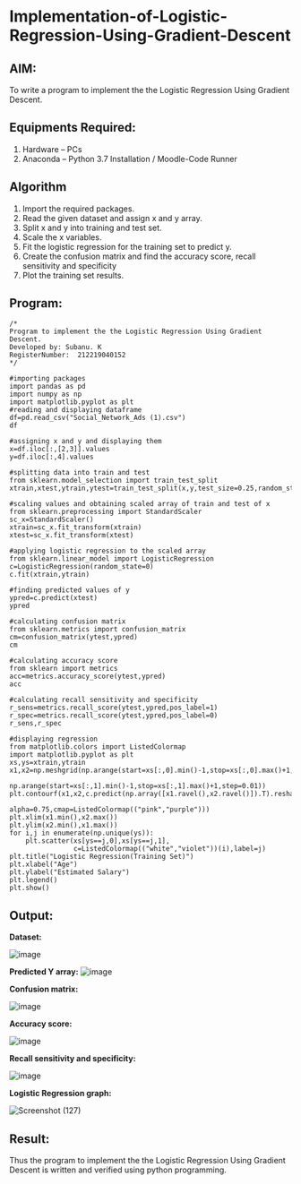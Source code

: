 # Implementation-of-Logistic-Regression-Using-Gradient-Descent

## AIM:
To write a program to implement the the Logistic Regression Using Gradient Descent.

## Equipments Required:
1. Hardware – PCs
2. Anaconda – Python 3.7 Installation / Moodle-Code Runner

## Algorithm
1. Import the required packages.
2. Read the given dataset and assign x and y array.
3. Split x and y into training and test set.
4. Scale the x variables.
5. Fit the logistic regression for the training set to predict y.
6. Create the confusion matrix and find the accuracy score, recall sensitivity and specificity
7. Plot the training set results.
 

## Program:
```
/*
Program to implement the the Logistic Regression Using Gradient Descent.
Developed by: Subanu. K
RegisterNumber:  212219040152
*/

#importing packages
import pandas as pd
import numpy as np
import matplotlib.pyplot as plt
#reading and displaying dataframe
df=pd.read_csv("Social_Network_Ads (1).csv")
df

#assigning x and y and displaying them
x=df.iloc[:,[2,3]].values
y=df.iloc[:,4].values 

#splitting data into train and test
from sklearn.model_selection import train_test_split
xtrain,xtest,ytrain,ytest=train_test_split(x,y,test_size=0.25,random_state=0)

#scaling values and obtaining scaled array of train and test of x
from sklearn.preprocessing import StandardScaler
sc_x=StandardScaler()
xtrain=sc_x.fit_transform(xtrain)
xtest=sc_x.fit_transform(xtest)

#applying logistic regression to the scaled array
from sklearn.linear_model import LogisticRegression
c=LogisticRegression(random_state=0)
c.fit(xtrain,ytrain)

#finding predicted values of y
ypred=c.predict(xtest)
ypred

#calculating confusion matrix
from sklearn.metrics import confusion_matrix
cm=confusion_matrix(ytest,ypred)
cm

#calculating accuracy score
from sklearn import metrics
acc=metrics.accuracy_score(ytest,ypred)
acc

#calculating recall sensitivity and specificity
r_sens=metrics.recall_score(ytest,ypred,pos_label=1)
r_spec=metrics.recall_score(ytest,ypred,pos_label=0)
r_sens,r_spec

#displaying regression 
from matplotlib.colors import ListedColormap
import matplotlib.pyplot as plt
xs,ys=xtrain,ytrain
x1,x2=np.meshgrid(np.arange(start=xs[:,0].min()-1,stop=xs[:,0].max()+1,step=0.01),
               np.arange(start=xs[:,1].min()-1,stop=xs[:,1].max()+1,step=0.01))
plt.contourf(x1,x2,c.predict(np.array([x1.ravel(),x2.ravel()]).T).reshape(x1.shape),
                            alpha=0.75,cmap=ListedColormap(("pink","purple")))
plt.xlim(x1.min(),x2.max())
plt.ylim(x2.min(),x1.max())
for i,j in enumerate(np.unique(ys)):
    plt.scatter(xs[ys==j,0],xs[ys==j,1],
                c=ListedColormap(("white","violet"))(i),label=j)
plt.title("Logistic Regression(Training Set)")
plt.xlabel("Age")
plt.ylabel("Estimated Salary")
plt.legend()
plt.show()

```

## Output:
**Dataset:**

![image](https://user-images.githubusercontent.com/87663343/174078056-59311506-06d9-4e0c-8807-29f985b183a7.png)

**Predicted Y array:**
![image](https://user-images.githubusercontent.com/87663343/174078195-a34fb2e8-46d1-42c6-8f13-a70e9746bb13.png)

**Confusion matrix:**

![image](https://user-images.githubusercontent.com/87663343/174078286-e73245d7-8f9c-4ec5-a677-07138c362432.png)

**Accuracy score:**

![image](https://user-images.githubusercontent.com/87663343/174078577-be369fc6-e4c2-4ef7-8982-28521d8353d7.png)

**Recall sensitivity and specificity:**

![image](https://user-images.githubusercontent.com/87663343/174078676-9d121429-f1e7-4020-96b0-eda13bcdff88.png)

**Logistic Regression graph:**

![Screenshot (127)](https://user-images.githubusercontent.com/87663343/174079018-81a93c59-2871-43d2-a90d-5a9558d431b6.png)







## Result:
Thus the program to implement the the Logistic Regression Using Gradient Descent is written and verified using python programming.

